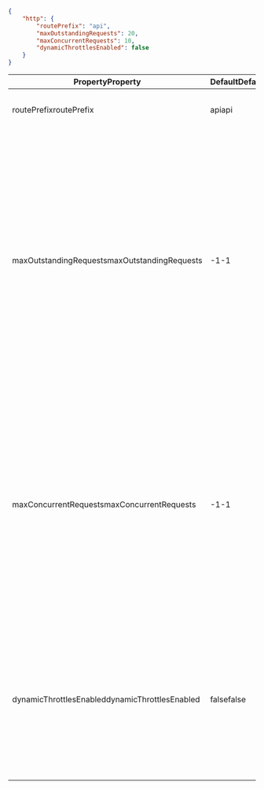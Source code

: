 ```json
{
    "http": {
        "routePrefix": "api",
        "maxOutstandingRequests": 20,
        "maxConcurrentRequests": 10,
        "dynamicThrottlesEnabled": false
    }
}
```

|<span data-ttu-id="7482a-101">Property</span><span class="sxs-lookup"><span data-stu-id="7482a-101">Property</span></span>  |<span data-ttu-id="7482a-102">Default</span><span class="sxs-lookup"><span data-stu-id="7482a-102">Default</span></span> | <span data-ttu-id="7482a-103">Description</span><span class="sxs-lookup"><span data-stu-id="7482a-103">Description</span></span> |
|---------|---------|---------| 
|<span data-ttu-id="7482a-104">routePrefix</span><span class="sxs-lookup"><span data-stu-id="7482a-104">routePrefix</span></span>|<span data-ttu-id="7482a-105">api</span><span class="sxs-lookup"><span data-stu-id="7482a-105">api</span></span>|<span data-ttu-id="7482a-106">The route prefix that applies to all routes.</span><span class="sxs-lookup"><span data-stu-id="7482a-106">The route prefix that applies to all routes.</span></span> <span data-ttu-id="7482a-107">Use an empty string to remove the default prefix.</span><span class="sxs-lookup"><span data-stu-id="7482a-107">Use an empty string to remove the default prefix.</span></span> |
|<span data-ttu-id="7482a-108">maxOutstandingRequests</span><span class="sxs-lookup"><span data-stu-id="7482a-108">maxOutstandingRequests</span></span>|<span data-ttu-id="7482a-109">-1</span><span class="sxs-lookup"><span data-stu-id="7482a-109">-1</span></span>|<span data-ttu-id="7482a-110">The maximum number of outstanding requests that are held at any given time.</span><span class="sxs-lookup"><span data-stu-id="7482a-110">The maximum number of outstanding requests that are held at any given time.</span></span> <span data-ttu-id="7482a-111">This limit includes requests that are queued but have not started executing, as well as any in progress executions.</span><span class="sxs-lookup"><span data-stu-id="7482a-111">This limit includes requests that are queued but have not started executing, as well as any in progress executions.</span></span> <span data-ttu-id="7482a-112">Any incoming requests over this limit are rejected with a 429 "Too Busy" response.</span><span class="sxs-lookup"><span data-stu-id="7482a-112">Any incoming requests over this limit are rejected with a 429 "Too Busy" response.</span></span> <span data-ttu-id="7482a-113">That allows callers to employ time-based retry strategies, and also helps you to control maximum request latencies.</span><span class="sxs-lookup"><span data-stu-id="7482a-113">That allows callers to employ time-based retry strategies, and also helps you to control maximum request latencies.</span></span> <span data-ttu-id="7482a-114">This only controls queuing that occurs within the script host execution path.</span><span class="sxs-lookup"><span data-stu-id="7482a-114">This only controls queuing that occurs within the script host execution path.</span></span> <span data-ttu-id="7482a-115">Other queues such as the ASP.NET request queue will still be in effect and unaffected by this setting.</span><span class="sxs-lookup"><span data-stu-id="7482a-115">Other queues such as the ASP.NET request queue will still be in effect and unaffected by this setting.</span></span> <span data-ttu-id="7482a-116">The default is unbounded.</span><span class="sxs-lookup"><span data-stu-id="7482a-116">The default is unbounded.</span></span>|
|<span data-ttu-id="7482a-117">maxConcurrentRequests</span><span class="sxs-lookup"><span data-stu-id="7482a-117">maxConcurrentRequests</span></span>|<span data-ttu-id="7482a-118">-1</span><span class="sxs-lookup"><span data-stu-id="7482a-118">-1</span></span>|<span data-ttu-id="7482a-119">The maximum number of http functions that will be executed in parallel.</span><span class="sxs-lookup"><span data-stu-id="7482a-119">The maximum number of http functions that will be executed in parallel.</span></span> <span data-ttu-id="7482a-120">This allows you to control concurrency, which can help manage resource utilization.</span><span class="sxs-lookup"><span data-stu-id="7482a-120">This allows you to control concurrency, which can help manage resource utilization.</span></span> <span data-ttu-id="7482a-121">For example, you might have an http function that uses a lot of system resources (memory/cpu/sockets) such that it causes issues when concurrency is too high.</span><span class="sxs-lookup"><span data-stu-id="7482a-121">For example, you might have an http function that uses a lot of system resources (memory/cpu/sockets) such that it causes issues when concurrency is too high.</span></span> <span data-ttu-id="7482a-122">Or you might have a function that makes outbound requests to a third party service, and those calls need to be rate limited.</span><span class="sxs-lookup"><span data-stu-id="7482a-122">Or you might have a function that makes outbound requests to a third party service, and those calls need to be rate limited.</span></span> <span data-ttu-id="7482a-123">In these cases, applying a throttle here can help.</span><span class="sxs-lookup"><span data-stu-id="7482a-123">In these cases, applying a throttle here can help.</span></span> <span data-ttu-id="7482a-124">The default is unbounded.</span><span class="sxs-lookup"><span data-stu-id="7482a-124">The default is unbounded.</span></span>|
|<span data-ttu-id="7482a-125">dynamicThrottlesEnabled</span><span class="sxs-lookup"><span data-stu-id="7482a-125">dynamicThrottlesEnabled</span></span>|<span data-ttu-id="7482a-126">false</span><span class="sxs-lookup"><span data-stu-id="7482a-126">false</span></span>|<span data-ttu-id="7482a-127">When enabled, this setting causes the request processing pipeline to periodically check system performance counters like connections/threads/processes/memory/cpu/etc. and if any of those counters are over a built-in high threshold (80%), requests will be rejected with a 429 "Too Busy" response until the counter(s) return to normal levels.</span><span class="sxs-lookup"><span data-stu-id="7482a-127">When enabled, this setting causes the request processing pipeline to periodically check system performance counters like connections/threads/processes/memory/cpu/etc. and if any of those counters are over a built-in high threshold (80%), requests will be rejected with a 429 "Too Busy" response until the counter(s) return to normal levels.</span></span>|
